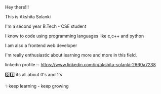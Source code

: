 Hey there!!!

This is Akshita Solanki


I'm a second year B.Tech - CSE student

I know to code using programming languages like c,c++ and python

I am also a frontend web developer



I'm really enthusiastic about learning more and more in this field.


linkedin profile :- https://www.linkedin.com/in/akshita-solanki-2660a7238


0️⃣1️⃣ its all about 0's and 1's


✨keep learning - keep growing

